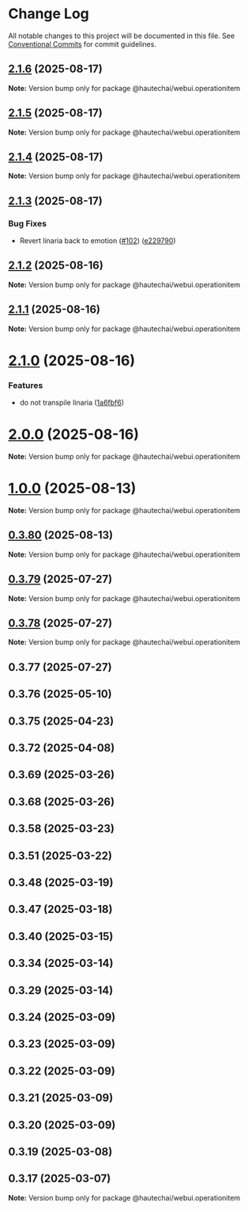 # Change Log

All notable changes to this project will be documented in this file.
See [Conventional Commits](https://conventionalcommits.org) for commit guidelines.

## [2.1.6](https://github.com/HautechAI/webui/compare/@hautechai/webui.operationitem@2.1.5...@hautechai/webui.operationitem@2.1.6) (2025-08-17)

**Note:** Version bump only for package @hautechai/webui.operationitem

## [2.1.5](https://github.com/HautechAI/webui/compare/@hautechai/webui.operationitem@2.1.4...@hautechai/webui.operationitem@2.1.5) (2025-08-17)

**Note:** Version bump only for package @hautechai/webui.operationitem

## [2.1.4](https://github.com/HautechAI/webui/compare/@hautechai/webui.operationitem@2.1.3...@hautechai/webui.operationitem@2.1.4) (2025-08-17)

**Note:** Version bump only for package @hautechai/webui.operationitem

## [2.1.3](https://github.com/HautechAI/webui/compare/@hautechai/webui.operationitem@2.1.2...@hautechai/webui.operationitem@2.1.3) (2025-08-17)

### Bug Fixes

- Revert linaria back to emotion ([#102](https://github.com/HautechAI/webui/issues/102)) ([e229790](https://github.com/HautechAI/webui/commit/e229790dae8eba4b3037bbe41365e5a73ab7f6dc))

## [2.1.2](https://github.com/HautechAI/webui/compare/@hautechai/webui.operationitem@2.1.1...@hautechai/webui.operationitem@2.1.2) (2025-08-16)

**Note:** Version bump only for package @hautechai/webui.operationitem

## [2.1.1](https://github.com/HautechAI/webui/compare/@hautechai/webui.operationitem@2.1.0...@hautechai/webui.operationitem@2.1.1) (2025-08-16)

**Note:** Version bump only for package @hautechai/webui.operationitem

# [2.1.0](https://github.com/HautechAI/webui/compare/@hautechai/webui.operationitem@1.0.0...@hautechai/webui.operationitem@2.1.0) (2025-08-16)

### Features

- do not transpile linaria ([1a6fbf6](https://github.com/HautechAI/webui/commit/1a6fbf6353a0e5028040006b5045170cf83f1ba0))

# [2.0.0](https://github.com/HautechAI/webui/compare/@hautechai/webui.operationitem@1.0.0...@hautechai/webui.operationitem@2.0.0) (2025-08-16)

**Note:** Version bump only for package @hautechai/webui.operationitem

# [1.0.0](https://github.com/HautechAI/webui/compare/@hautechai/webui.operationitem@0.3.80...@hautechai/webui.operationitem@1.0.0) (2025-08-13)

**Note:** Version bump only for package @hautechai/webui.operationitem

## [0.3.80](https://github.com/HautechAI/webui/compare/@hautechai/webui.operationitem@0.3.79...@hautechai/webui.operationitem@0.3.80) (2025-08-13)

**Note:** Version bump only for package @hautechai/webui.operationitem

## [0.3.79](https://github.com/HautechAI/webui/compare/@hautechai/webui.operationitem@0.3.78...@hautechai/webui.operationitem@0.3.79) (2025-07-27)

**Note:** Version bump only for package @hautechai/webui.operationitem

## [0.3.78](https://github.com/HautechAI/webui/compare/@hautechai/webui.operationitem@0.3.77...@hautechai/webui.operationitem@0.3.78) (2025-07-27)

**Note:** Version bump only for package @hautechai/webui.operationitem

## 0.3.77 (2025-07-27)

## 0.3.76 (2025-05-10)

## 0.3.75 (2025-04-23)

## 0.3.72 (2025-04-08)

## 0.3.69 (2025-03-26)

## 0.3.68 (2025-03-26)

## 0.3.58 (2025-03-23)

## 0.3.51 (2025-03-22)

## 0.3.48 (2025-03-19)

## 0.3.47 (2025-03-18)

## 0.3.40 (2025-03-15)

## 0.3.34 (2025-03-14)

## 0.3.29 (2025-03-14)

## 0.3.24 (2025-03-09)

## 0.3.23 (2025-03-09)

## 0.3.22 (2025-03-09)

## 0.3.21 (2025-03-09)

## 0.3.20 (2025-03-09)

## 0.3.19 (2025-03-08)

## 0.3.17 (2025-03-07)

**Note:** Version bump only for package @hautechai/webui.operationitem
